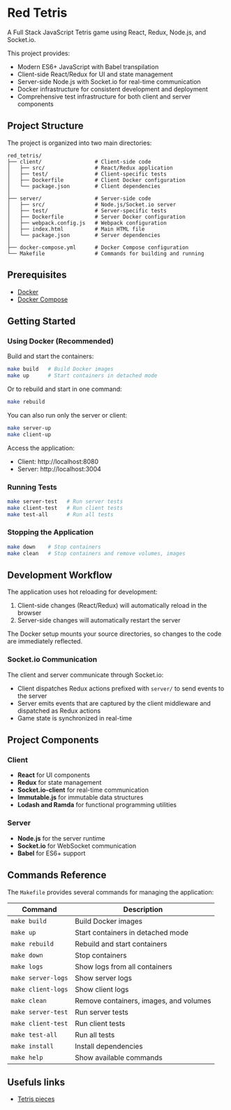 # Red Tetris

A Full Stack JavaScript Tetris game using React, Redux, Node.js, and Socket.io.

This project provides:

* Modern ES6+ JavaScript with Babel transpilation
* Client-side React/Redux for UI and state management
* Server-side Node.js with Socket.io for real-time communication
* Docker infrastructure for consistent development and deployment
* Comprehensive test infrastructure for both client and server components

## Project Structure

The project is organized into two main directories:

```
red_tetris/
├── client/                 # Client-side code
│   ├── src/                # React/Redux application
│   ├── test/               # Client-specific tests
│   ├── Dockerfile          # Client Docker configuration
│   └── package.json        # Client dependencies
│
├── server/                 # Server-side code
│   ├── src/                # Node.js/Socket.io server
│   ├── test/               # Server-specific tests
│   ├── Dockerfile          # Server Docker configuration
│   ├── webpack.config.js   # Webpack configuration
│   ├── index.html          # Main HTML file
│   └── package.json        # Server dependencies
│
├── docker-compose.yml      # Docker Compose configuration
└── Makefile                # Commands for building and running
```

## Prerequisites

* [Docker](https://www.docker.com/get-started)
* [Docker Compose](https://docs.docker.com/compose/install/)

## Getting Started

### Using Docker (Recommended)

Build and start the containers:

```bash
make build   # Build Docker images
make up      # Start containers in detached mode
```

Or to rebuild and start in one command:

```bash
make rebuild
```

You can also run only the server or client:

```bash
make server-up
make client-up
```

Access the application:
- Client: http://localhost:8080
- Server: http://localhost:3004

### Running Tests

```bash
make server-test   # Run server tests
make client-test   # Run client tests
make test-all      # Run all tests
```

### Stopping the Application

```bash
make down    # Stop containers
make clean   # Stop containers and remove volumes, images
```

## Development Workflow

The application uses hot reloading for development:

1. Client-side changes (React/Redux) will automatically reload in the browser
2. Server-side changes will automatically restart the server

The Docker setup mounts your source directories, so changes to the code are immediately reflected.

### Socket.io Communication

The client and server communicate through Socket.io:

- Client dispatches Redux actions prefixed with `server/` to send events to the server
- Server emits events that are captured by the client middleware and dispatched as Redux actions
- Game state is synchronized in real-time

## Project Components

### Client

- **React** for UI components
- **Redux** for state management
- **Socket.io-client** for real-time communication
- **Immutable.js** for immutable data structures
- **Lodash and Ramda** for functional programming utilities

### Server

- **Node.js** for the server runtime
- **Socket.io** for WebSocket communication
- **Babel** for ES6+ support

## Commands Reference

The `Makefile` provides several commands for managing the application:

| Command | Description |
|---------|-------------|
| `make build` | Build Docker images |
| `make up` | Start containers in detached mode |
| `make rebuild` | Rebuild and start containers |
| `make down` | Stop containers |
| `make logs` | Show logs from all containers |
| `make server-logs` | Show server logs |
| `make client-logs` | Show client logs |
| `make clean` | Remove containers, images, and volumes |
| `make server-test` | Run server tests |
| `make client-test` | Run client tests |
| `make test-all` | Run all tests |
| `make install` | Install dependencies |
| `make help` | Show available commands |

## Usefuls links

* [Tetris pieces](http://lwh.free.fr/pages/vari/tp/TP2001-11/pieces.html)